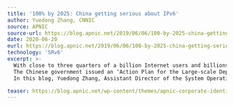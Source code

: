```yaml
---
title: '100% by 2025: China getting serious about IPv6'
author: Yuedong Zhang, CNNIC
source: APNIC
source-url: https://blog.apnic.net/2019/06/06/100-by-2025-china-getting-serious-about-ipv6/
date: 2020-06-20
eurl: https://blog.apnic.net/2019/06/06/100-by-2025-china-getting-serious-about-ipv6/
technology: 'SRv6'
excerpt: >-
  With close to three quarters of a billion Internet users and billions of Internet of Things devices expected to connect to the Internet in the next five years, it’s little wonder why China is accelerating IPv6 deployment.<br />
  The Chinese government issued an ‘Action Plan for the Large-scale Deployment of IPv6’ in November 2017, which seeks to build the world’s largest IPv6 business network in the coming eight years. By the end of 2025, <i>all</i> networks and websites in China, with more than a billion users, will be running IPv6.<br />
  In this blog, Yuedong Zhang, Assistant Director of the System Operations, IP Business, Technical Administration at CNNIC, discusses the current state of the IPv6 deployment and gives some insight in what they expect to see in the next years.

teaser: https://blog.apnic.net/wp-content/themes/apnic-corporate-identity/dist/images/apnic.svg
---
```

